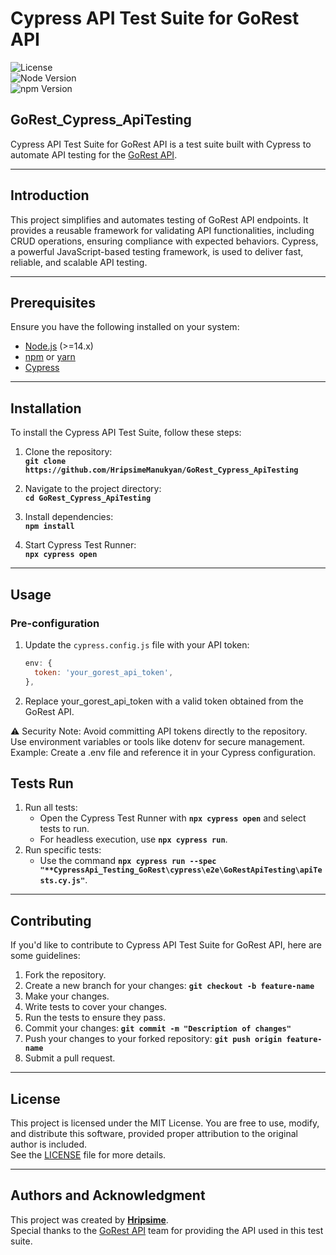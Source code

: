 # **Cypress API Test Suite for GoRest API**
![License](https://img.shields.io/badge/license-MIT-green)  
![Node Version](https://img.shields.io/badge/node-%3E%3D14.x-brightgreen)  
![npm Version](https://img.shields.io/badge/npm-6.x-blue)  

## **GoRest_Cypress_ApiTesting**

Cypress API Test Suite for GoRest API is a test suite built with Cypress to automate API testing for the [GoRest API](https://gorest.co.in/).

---

## **Introduction**

This project simplifies and automates testing of GoRest API endpoints.
It provides a reusable framework for validating API functionalities, including CRUD operations, ensuring compliance with expected behaviors.
Cypress, a powerful JavaScript-based testing framework, is used to deliver fast, reliable, and scalable API testing.

---

## **Prerequisites**

Ensure you have the following installed on your system:
- [Node.js](https://nodejs.org/) (>=14.x)
- [npm](https://www.npmjs.com/) or [yarn](https://yarnpkg.com/)
- [Cypress](https://www.cypress.io/)

---

## **Installation**

To install the Cypress API Test Suite, follow these steps:

1. Clone the repository:  
   **`git clone https://github.com/HripsimeManukyan/GoRest_Cypress_ApiTesting`**

2. Navigate to the project directory:  
   **`cd GoRest_Cypress_ApiTesting`**

3. Install dependencies:  
   **`npm install`**

4. Start Cypress Test Runner:  
   **`npx cypress open`**

---

## **Usage**

### Pre-configuration

1. Update the `cypress.config.js` file with your API token:
   ```javascript
   env: {
     token: 'your_gorest_api_token',
   },

2. Replace your_gorest_api_token with a valid token obtained from the GoRest API.
   
⚠️ Security Note: Avoid committing API tokens directly to the repository. Use environment variables or tools like dotenv for secure management.
Example: Create a .env file and reference it in your Cypress configuration.


## **Tests Run**

1. Run all tests:
   - Open the Cypress Test Runner with **`npx cypress open`** and select tests to run.
   - For headless execution, use **`npx cypress run`**.
2. Run specific tests:
   - Use the command **`npx cypress run --spec "**CypressApi_Testing_GoRest\cypress\e2e\GoRestApiTesting\apiTests.cy.js"`**.

---

## **Contributing**

If you'd like to contribute to Cypress API Test Suite for GoRest API, here are some guidelines:

1. Fork the repository.
2. Create a new branch for your changes: **`git checkout -b feature-name`**
3. Make your changes.
4. Write tests to cover your changes.
5. Run the tests to ensure they pass.
6. Commit your changes: **`git commit -m "Description of changes"`**
7. Push your changes to your forked repository: **`git push origin feature-name`**
8. Submit a pull request.

---

## **License**

This project is licensed under the MIT License. You are free to use, modify, and distribute this software, provided proper attribution to the original author is included.  
See the [LICENSE](LICENSE) file for more details.

---

## **Authors and Acknowledgment**

This project was created by **[Hripsime](https://github.com/HripsimeManukyan)**.  
Special thanks to the [GoRest API](https://gorest.co.in/) team for providing the API used in this test suite.
